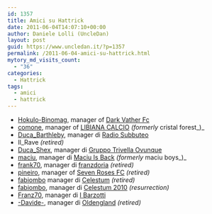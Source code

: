```yaml
---
id: 1357
title: Amici su Hattrick
date: 2011-06-04T14:07:10+00:00
author: Daniele Lolli (UncleDan)
layout: post
guid: https://www.uncledan.it/?p=1357
permalink: /2011-06-04-amici-su-hattrick.html
mytory_md_visits_count:
  - "36"
categories:
  - Hattrick
tags:
  - amici
  - hattrick
---
```

  * <a title="Hokulo-Binomag" href="http://www.hattrick.org/Club/Manager/?userId=1056990" target="_blank">Hokulo-Binomag</a>, manager of <a title="Dark Vather Fc" href="http://www.hattrick.org/Club/?TeamID=236972" target="_blank">Dark Vather Fc</a>
  * <a title="comone" href="http://www.hattrick.org/Club/Manager/?userId=1892965" target="_blank">comone</a>, manager of <a title="LIBIANA CALCIO" href="http://www.hattrick.org/Club/?TeamID=549726" target="_blank">LIBIANA CALCIO</a> _(formerly_ cristal forest_)_
  * <a title="Duca_Bathleby" href="http://www.hattrick.org/Club/Manager/?userId=1432927" target="_blank">Duca_Barthleby</a>, manager di <a title="Radio Subbuteo" href="http://www.hattrick.org/Club/?TeamID=545218" target="_blank">Radio Subbuteo</a>
  * Il_Rave _(retired)_
  * <a title="Duca_Shex" href="http://www.hattrick.org/Club/Manager/?userId=1706965" target="_blank">Duca_Shex</a>, manager di <a title="Gruppo Trivella Ovunque" href="http://www.hattrick.org/Club/?TeamID=546608" target="_blank">Gruppo Trivella Ovunque</a>
  * <a title="maciu" href="http://www.hattrick.org/Club/Manager/?userId=3291594" target="_blank">maciu</a>, manager di <a title="Maciu Is Back" href="http://www.hattrick.org/Club/?TeamID=50915" target="_blank">Maciu Is Back</a> _(formerly_ maciu boys_)_
  * <a title="frank70" href="http://www.hattrick.org/Club/Manager/?userId=1279268" target="_blank">frank70</a>, manager di <a title="franzdoria" href="http://www.hattrick.org/Club/?TeamID=239974" target="_blank">franzdoria</a> _(retired)_
  * <a title="pineiro" href="http://www.hattrick.org/Club/Manager/?userId=1965895" target="_blank">pineiro</a>, manager of <a title="Seven Roses FC" href="http://www.hattrick.org/Club/?TeamID=550631" target="_blank">Seven Roses FC</a> _(retired)_
  * <a title="Fabiombo1" href="http://www.hattrick.org/Club/Manager/?userId=4076639" target="_blank">fabiombo</a> manager di <a title="Celestum" href="http://www.hattrick.org/Club/?TeamID=729814" target="_blank">Celestum</a> _(retired)_
  * <a title="Fabiombo2" href="http://www.hattrick.org/Club/Manager/?userId=11063520" target="_blank">fabiombo</a>, manager di <a title="Celestum 2010" href="http://www.hattrick.org/Club/?TeamID=1522053" target="_blank">Celestum 2010</a> _(resurrection)_
  * <a title="Franz70" href="http://www.hattrick.org/Club/Manager/?userId=3324743" target="_blank">Franz70</a>, manager di <a title="I Barzotti" href="http://www.hattrick.org/Club/?TeamID=730547" target="_blank">I Barzotti</a>
  * <a title="-Davide-" href="http://www.hattrick.org/Club/Manager/?userId=1663196" target="_blank">-Davide-</a>, manager di <a title="Oldengland" href="http://www.hattrick.org/Club/?TeamID=234242" target="_blank">Oldengland</a> _(retired)_